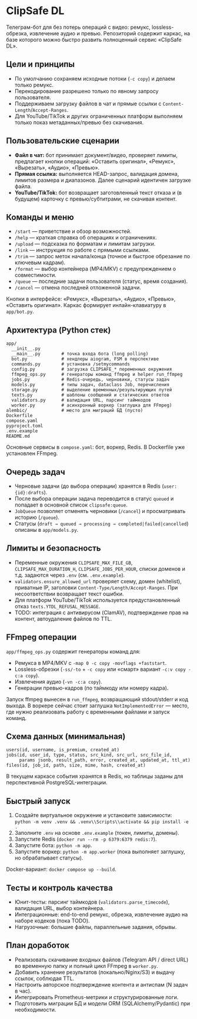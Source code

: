 ﻿# ClipSafe DL

Телеграм-бот для без потерь операций с видео: ремукс, lossless-обрезка, извлечение аудио и превью. Репозиторий содержит каркас, на базе которого можно быстро развить полноценный сервис «ClipSafe DL».

## Цели и принципы
- По умолчанию сохраняем исходные потоки (`-c copy`) и делаем только ремукс.
- Перекодирование разрешено только по явному запросу пользователя.
- Поддерживаем загрузку файлов в чат и прямые ссылки с `Content-Length`/`Accept-Ranges`.
- Для YouTube/TikTok и других ограниченных платформ выполняем только показ метаданных/превью без скачивания.

## Пользовательские сценарии
- **Файл в чат:** бот принимает документ/видео, проверяет лимиты, предлагает кнопки операций: «Оставить оригинал», «Ремукс», «Вырезать», «Аудио», «Превью».
- **Прямая ссылка:** выполняется HEAD-запрос, валидация домена, лимитов размера и диапазонов. Далее сценарий идентичен загрузке файла.
- **YouTube/TikTok:** бот возвращает заготовленный текст отказа и (в будущем) карточку с превью/субтитрами, не скачивая контент.

## Команды и меню
- `/start` — приветствие и обзор возможностей.
- `/help` — краткая справка об операциях и ограничениях.
- `/upload` — подсказка по форматам и лимитам загрузки.
- `/link` — инструкция по работе с прямыми ссылками.
- `/trim` — запрос меток начала/конца (точное и быстрое обрезание по ключевым кадрам).
- `/format` — выбор контейнера (MP4/MKV) с предупреждением о совместимости.
- `/queue` — последние задачи пользователя (статус, время создания).
- `/cancel` — отмена последней отложенной задачи.

Кнопки в интерфейсе: «Ремукс», «Вырезать», «Аудио», «Превью», «Оставить оригинал». Каркас формирует инлайн-клавиатуру в `app/bot.py`.

## Архитектура (Python стек)
```
app/
  __init__.py
  __main__.py        # точка входа бота (long polling)
  bot.py             # хендлеры aiogram, FSM в перспективе
  commands.py        # установка /setmycommands
  config.py          # загрузка CLIPSAFE_* переменных окружения
  ffmpeg_ops.py      # генераторы команд ffmpeg и helper run_ffmpeg
  jobs.py            # Redis-очередь, черновики, статусы задач
  models.py          # типы задач, dataclass Job, перечисления
  storage.py         # выделение временных/результирующих путей
  texts.py           # шаблоны сообщений и статических ответов
  validators.py      # валидация URL, парсинг таймкодов
  worker.py          # асинхронный воркер (заглушка для FFmpeg)
alembic/             # место для миграций БД (пусто)
Dockerfile
compose.yaml
pyproject.toml
.env.example
README.md
```

Основные сервисы в `compose.yaml`: бот, воркер, Redis. В Dockerfile уже установлен FFmpeg.

## Очередь задач
- Черновые задачи (до выбора операции) хранятся в Redis (`user:{id}:drafts`).
- После выбора операции задача переводится в статус `queued` и попадает в основной список `clipsafe:queue`.
- `JobQueue` позволяет отменять черновики (`/cancel`) и просматривать историю (`/queue`).
- Статусы (`draft → queued → processing → completed|failed|cancelled`) описаны в `app/models.py`.

## Лимиты и безопасность
- Переменные окружения `CLIPSAFE_MAX_FILE_GB`, `CLIPSAFE_MAX_DURATION_H`, `CLIPSAFE_JOBS_PER_HOUR`, списки доменов и т.д. задаются через `.env` (см. `.env.example`).
- `validators.ensure_allowed_url` проверяет схему, домен (whitelist), приватные IP, заголовки `Content-Type/Length/Accept-Ranges`. При несоответствии возвращает текст ошибки.
- Для платформ YouTube/TikTok используется предустановленный отказ `texts.YTDL_REFUSAL_MESSAGE`.
- TODO: интеграция с антивирусом (ClamAV), подтверждение прав на контент, автоудаление файлов по TTL.

## FFmpeg операции
`app/ffmpeg_ops.py` содержит генераторы команд для:
- Ремукса в MP4/MKV с `-map 0 -c copy -movflags +faststart`.
- Lossless-обрезки (`-ss/-to` + `-c copy` или «смарт» вариант `-c:v copy -c:a copy`).
- Извлечения аудио (`-vn -c:a copy`).
- Генерации превью-кадров (по таймкоду или номеру кадра).

Запуск ffmpeg вынесен в `run_ffmpeg`, возвращающий stdout/stderr и код выхода. В воркере сейчас стоит заглушка `NotImplementedError` — место, где нужно реализовать работу с временными файлами и запуск команд.

## Схема данных (минимальная)
```
users(id, username, is_premium, created_at)
jobs(id, user_id, type, status, src_kind, src_url, src_file_id,
     params jsonb, result_path, error, created_at, updated_at, ttl_at)
files(id, job_id, path, size, mime, hash, created_at)
```
В текущем каркасе события хранятся в Redis, но таблицы заданы для перспективной PostgreSQL-интеграции.

## Быстрый запуск
1. Создайте виртуальное окружение и установите зависимости:  
   `python -m venv .venv && .venv\\Scripts\\activate && pip install -e .`
2. Заполните `.env` на основе `.env.example` (токен, лимиты, домены).
3. Запустите Redis (`docker run --rm -p 6379:6379 redis:7`).
4. Запустите бота: `python -m app`.
5. Запустите воркер: `python -m app.worker` (пока выполняет заглушку, но обрабатывает статусы).

Docker-вариант: `docker compose up --build`.

## Тесты и контроль качества
- Юнит-тесты: парсинг таймкодов (`validators.parse_timecode`), валидация URL, выбор контейнера.
- Интеграционные: end-to-end ремукс, обрезка, извлечение аудио на наборе кодеков (пока TODO).
- Нагрузочные: большие файлы, параллельные задания, обрывы.

## План доработок
- Реализовать скачивание входных файлов (Telegram API / direct URL) во временную папку и полный цикл FFmpeg в `worker.py`.
- Добавить хранение результатов (локально/Nginx/S3) и выдачу ссылок, соблюдая TTL.
- Настроить авторское подтверждение контента и антиспам (N задач в час).
- Интегрировать Prometheus-метрики и структурированные логи.
- Подготовить миграции БД и модели ORM (SQLAlchemy/Pydantic) при необходимости.